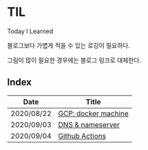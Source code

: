 # TIL
Today I Learned

블로그보다 가볍게 적을 수 있는 로깅이 필요하다.

그림이 많이 필요한 경우에는 블로그 링크로 대체한다.

## Index

|Date|Title|
|-|-|
|2020/08/22|[GCP: docker machine](./2020/08/22.md)|
|2020/09/03|[DNS & nameserver](./2020/09/03-dns-n-nameserver.md)|
|2020/09/04|[Github Actions](./2020/09/04-github-actions.md)|
